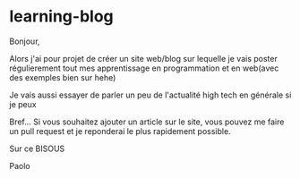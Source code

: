 # learning-blog

Bonjour,

Alors j'ai pour projet de créer un site web/blog sur lequelle je vais poster
régulierement tout mes apprentissage en programmation et en web(avec des exemples bien sur hehe)

Je vais aussi essayer de parler un peu de l'actualité high tech en générale si je peux

Bref...
Si vous souhaitez ajouter un article sur le site, vous pouvez me faire un pull request
et je reponderai le plus rapidement possible.

Sur ce    BISOUS

Paolo

